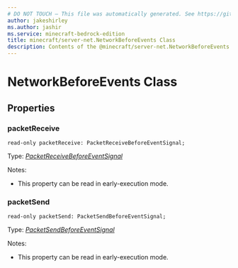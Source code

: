 ```yaml
---
# DO NOT TOUCH — This file was automatically generated. See https://github.com/mojang/minecraftapidocsgenerator to modify descriptions, examples, etc.
author: jakeshirley
ms.author: jashir
ms.service: minecraft-bedrock-edition
title: minecraft/server-net.NetworkBeforeEvents Class
description: Contents of the @minecraft/server-net.NetworkBeforeEvents class.
---
```

# NetworkBeforeEvents Class

## Properties

### **packetReceive**
`read-only packetReceive: PacketReceiveBeforeEventSignal;`

Type: [*PacketReceiveBeforeEventSignal*](PacketReceiveBeforeEventSignal.md)

Notes:
  - This property can be read in early-execution mode.

### **packetSend**
`read-only packetSend: PacketSendBeforeEventSignal;`

Type: [*PacketSendBeforeEventSignal*](PacketSendBeforeEventSignal.md)

Notes:
  - This property can be read in early-execution mode.
